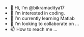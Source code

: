 - 👋 Hi, I’m @bikramaditya17
- 👀 I’m interested in coding.
- 🌱 I’m currently learning Matlab 
- 💞️ I’m looking to collaborate on ...
- 📫 How to reach me ...

<!---
bikramaditya17/bikramaditya17 is a ✨ special ✨ repository because its `README.md` (this file) appears on your GitHub profile.
You can click the Preview link to take a look at your changes.
--->
